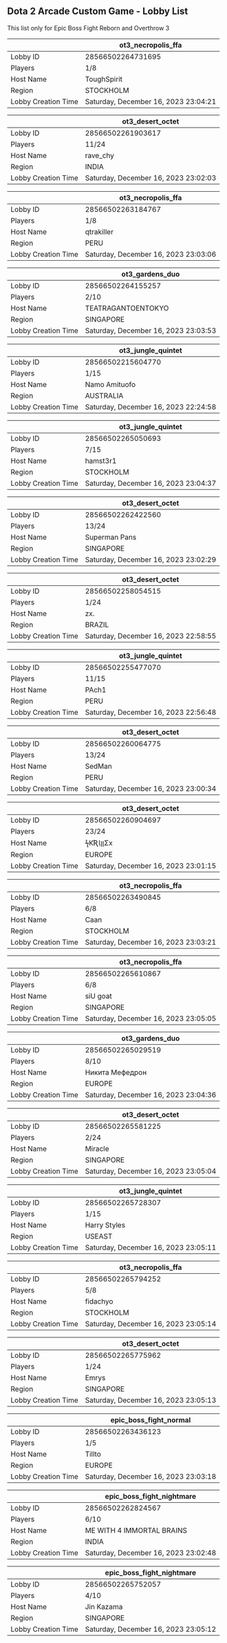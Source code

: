 ## Dota 2 Arcade Custom Game - Lobby List

This list only for Epic Boss Fight Reborn and Overthrow 3

|  | ot3_necropolis_ffa |
| ------ | ------ |
| Lobby ID | 28566502264731695 |
| Players | 1/8 |
| Host Name | ToughSpirit |
| Region | STOCKHOLM |
| Lobby Creation Time | Saturday, December 16, 2023 23:04:21 |


|  | ot3_desert_octet |
| ------ | ------ |
| Lobby ID | 28566502261903617 |
| Players | 11/24 |
| Host Name | rave_chy |
| Region | INDIA |
| Lobby Creation Time | Saturday, December 16, 2023 23:02:03 |


|  | ot3_necropolis_ffa |
| ------ | ------ |
| Lobby ID | 28566502263184767 |
| Players | 1/8 |
| Host Name | qtrakiller |
| Region | PERU |
| Lobby Creation Time | Saturday, December 16, 2023 23:03:06 |


|  | ot3_gardens_duo |
| ------ | ------ |
| Lobby ID | 28566502264155257 |
| Players | 2/10 |
| Host Name | TEATRAGANTOENTOKYO |
| Region | SINGAPORE |
| Lobby Creation Time | Saturday, December 16, 2023 23:03:53 |


|  | ot3_jungle_quintet |
| ------ | ------ |
| Lobby ID | 28566502215604770 |
| Players | 1/15 |
| Host Name | Namo Amituofo |
| Region | AUSTRALIA |
| Lobby Creation Time | Saturday, December 16, 2023 22:24:58 |


|  | ot3_jungle_quintet |
| ------ | ------ |
| Lobby ID | 28566502265050693 |
| Players | 7/15 |
| Host Name | hamst3r1 |
| Region | STOCKHOLM |
| Lobby Creation Time | Saturday, December 16, 2023 23:04:37 |


|  | ot3_desert_octet |
| ------ | ------ |
| Lobby ID | 28566502262422560 |
| Players | 13/24 |
| Host Name | Superman Pans |
| Region | SINGAPORE |
| Lobby Creation Time | Saturday, December 16, 2023 23:02:29 |


|  | ot3_desert_octet |
| ------ | ------ |
| Lobby ID | 28566502258054515 |
| Players | 1/24 |
| Host Name | zx. |
| Region | BRAZIL |
| Lobby Creation Time | Saturday, December 16, 2023 22:58:55 |


|  | ot3_jungle_quintet |
| ------ | ------ |
| Lobby ID | 28566502255477070 |
| Players | 11/15 |
| Host Name | PAch1 |
| Region | PERU |
| Lobby Creation Time | Saturday, December 16, 2023 22:56:48 |


|  | ot3_desert_octet |
| ------ | ------ |
| Lobby ID | 28566502260064775 |
| Players | 13/24 |
| Host Name | SedMan |
| Region | PERU |
| Lobby Creation Time | Saturday, December 16, 2023 23:00:34 |


|  | ot3_desert_octet |
| ------ | ------ |
| Lobby ID | 28566502260904697 |
| Players | 23/24 |
| Host Name | ϟƘƦƖןןΣx |
| Region | EUROPE |
| Lobby Creation Time | Saturday, December 16, 2023 23:01:15 |


|  | ot3_necropolis_ffa |
| ------ | ------ |
| Lobby ID | 28566502263490845 |
| Players | 6/8 |
| Host Name | Caan |
| Region | STOCKHOLM |
| Lobby Creation Time | Saturday, December 16, 2023 23:03:21 |


|  | ot3_necropolis_ffa |
| ------ | ------ |
| Lobby ID | 28566502265610867 |
| Players | 6/8 |
| Host Name | siU goat |
| Region | SINGAPORE |
| Lobby Creation Time | Saturday, December 16, 2023 23:05:05 |


|  | ot3_gardens_duo |
| ------ | ------ |
| Lobby ID | 28566502265029519 |
| Players | 8/10 |
| Host Name | Никита Мефедрон |
| Region | EUROPE |
| Lobby Creation Time | Saturday, December 16, 2023 23:04:36 |


|  | ot3_desert_octet |
| ------ | ------ |
| Lobby ID | 28566502265581225 |
| Players | 2/24 |
| Host Name | Miracle |
| Region | SINGAPORE |
| Lobby Creation Time | Saturday, December 16, 2023 23:05:04 |


|  | ot3_jungle_quintet |
| ------ | ------ |
| Lobby ID | 28566502265728307 |
| Players | 1/15 |
| Host Name | Harry Styles |
| Region | USEAST |
| Lobby Creation Time | Saturday, December 16, 2023 23:05:11 |


|  | ot3_necropolis_ffa |
| ------ | ------ |
| Lobby ID | 28566502265794252 |
| Players | 5/8 |
| Host Name | fidachyo |
| Region | STOCKHOLM |
| Lobby Creation Time | Saturday, December 16, 2023 23:05:14 |


|  | ot3_desert_octet |
| ------ | ------ |
| Lobby ID | 28566502265775962 |
| Players | 1/24 |
| Host Name | Emrys |
| Region | SINGAPORE |
| Lobby Creation Time | Saturday, December 16, 2023 23:05:13 |


|  | epic_boss_fight_normal |
| ------ | ------ |
| Lobby ID | 28566502263436123 |
| Players | 1/5 |
| Host Name | Tillto |
| Region | EUROPE |
| Lobby Creation Time | Saturday, December 16, 2023 23:03:18 |


|  | epic_boss_fight_nightmare |
| ------ | ------ |
| Lobby ID | 28566502262824567 |
| Players | 6/10 |
| Host Name | ME WITH 4 IMMORTAL BRAINS |
| Region | INDIA |
| Lobby Creation Time | Saturday, December 16, 2023 23:02:48 |


|  | epic_boss_fight_nightmare |
| ------ | ------ |
| Lobby ID | 28566502265752057 |
| Players | 4/10 |
| Host Name | Jin Kazama |
| Region | SINGAPORE |
| Lobby Creation Time | Saturday, December 16, 2023 23:05:12 |


